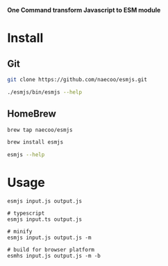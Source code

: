 **One Command transform Javascript to ESM module**

# Install

## Git

```bash
git clone https://github.com/naecoo/esmjs.git

./esmjs/bin/esmjs --help

```

## HomeBrew

```bash
brew tap naecoo/esmjs

brew install esmjs

esmjs --help
```

# Usage

```
esmjs input.js output.js

# typescript
esmjs input.ts output.js

# minify
esmjs input.js output.js -m

# build for browser platform
esmhs input.js output.js -m -b
```
